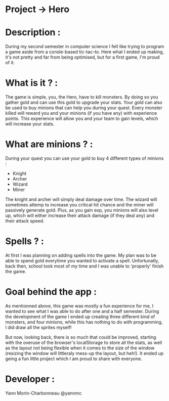 # Project -> Hero

# Description :

During my second semester in computer science I felt like trying to program a game aside from a consle-based tic-tac-to. Here what I ended up making, it's not pretty and far from being optimised, but for a first game, I'm proud of it.
  
# What is it ? :

The game is simple, you, the Hero, have to kill monsters. By doing so you gather gold and can use this gold to upgrade your stats. Your gold can also be used to buy minions that can help you during your quest. Every monster killed will reward you and your minions (if you have any) with experience points. This experience will allow you and your team to gain levels, which will increase your stats.

# What are minions ? :

During your quest you can use your gold to buy 4 different types of minions :

 - Knight
 - Archer
 - Wizard
 - Miner
 
The knight and archer will simply deal damage over time. The wizard will sometimes attemp to increase you critical hit chance and the miner will passively generate gold. Plus, as you gain exp, you minions will also level up, which will either increase their attack damage (if they deal any) and their attack speed.

# Spells ? :

At first I was planning on adding spells into the game. My plan was to be able to spend gold everytime you wanted to activate a spell. Unfortunatly, back then, school took most of my time and I was unable to 'properly' finish the game.

# Goal behind the app :
  
As mentionned above, this game was mostly a fun experience for me, I wanted to see what I was able to do after one and a half semester. During the development of the game I ended up creating three different kind of monsters, and four minions, while this has nothing to do with programming, I did draw all the sprites myself!

But now, looking back, there is so much that could be improved, starting with the overuse of the browser's localStorage to store all the stats, as well as the layout not being flexible when it comes to the size of the window (resizing the window will littleraly mess-up the layout, but heh!). It ended up geing a fun little project which I am proud to share with everyone.
 
# Developer : 
Yann Morin-Charbonneau @yannmc
